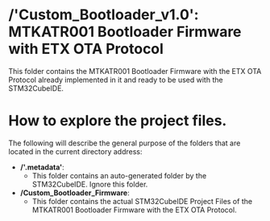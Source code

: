 # /'Custom_Bootloader_v1.0': MTKATR001 Bootloader Firmware with ETX OTA Protocol

This folder contains the MTKATR001 Bootloader Firmware with the ETX OTA Protocol already implemented in it and ready to
be used with the STM32CubeIDE.

# How to explore the project files.
The following will describe the general purpose of the folders that are located in the current directory address:

- **/'.metadata'**:
    - This folder contains an auto-generated folder by the STM32CubeIDE. Ignore this folder. 
- **/Custom_Bootloader_Firmware**:
    - This folder contains the actual STM32CubeIDE Project Files of the MTKATR001 Bootloader Firmware with the ETX OTA Protocol.
